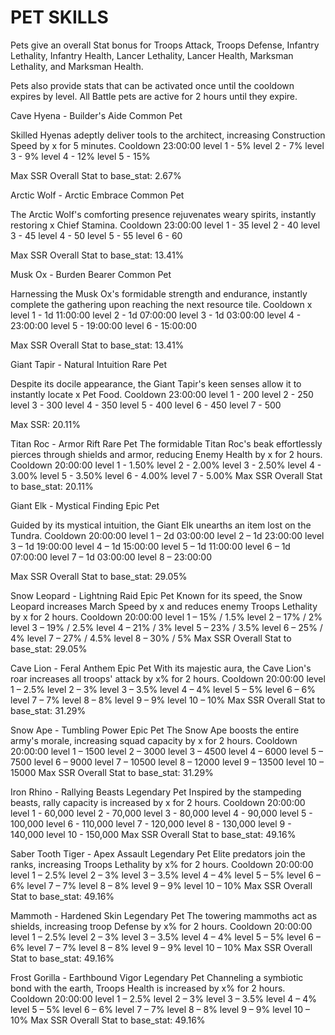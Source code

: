# PET SKILLS

Pets give an overall Stat bonus for Troops Attack, Troops Defense, Infantry Lethality, Infantry Health, Lancer Lethality, Lancer Health, Marksman Lethality, and Marksman Health.

Pets also provide stats that can be activated once until the cooldown expires by level. All Battle pets are active for 2 hours until they expire.

Cave Hyena - Builder's Aide
Common Pet
<!-- Not applied to Stats -->
Skilled Hyenas adeptly deliver tools to the architect, increasing Construction Speed by x for 5 minutes.
Cooldown 23:00:00
level 1 - 5%
level 2 - 7%
level 3 - 9%
level 4 - 12%
level 5 - 15%
<!-- Applies base stats -->
Max SSR Overall Stat to base_stat: 2.67%

Arctic Wolf - Arctic Embrace
Common Pet
<!-- Not applied to Stats -->
The Arctic Wolf's comforting presence rejuvenates weary spirits, instantly restoring x Chief Stamina.
Cooldown 23:00:00
level 1 - 35
level 2 - 40
level 3 - 45
level 4 - 50
level 5 - 55
level 6 - 60
<!-- Applies base stats -->
Max SSR Overall Stat to base_stat: 13.41%

Musk Ox - Burden Bearer
Common Pet
<!-- Not applied to Stats -->
Harnessing the Musk Ox's formidable strength and endurance, instantly complete the gathering upon reaching the next resource tile.
Cooldown x
level 1 - 1d 11:00:00
level 2 - 1d 07:00:00
level 3 - 1d 03:00:00
level 4 - 23:00:00
level 5 - 19:00:00
level 6 - 15:00:00
<!-- Applies base stats -->
Max SSR Overall Stat to base_stat: 13.41%

Giant Tapir - Natural Intuition
Rare Pet
<!-- Not applied to Stats -->
Despite its docile appearance, the Giant Tapir's keen senses allow it to instantly locate x Pet Food.
Cooldown 23:00:00
level 1 - 200
level 2 - 250
level 3 - 300
level 4 - 350
level 5 - 400
level 6 - 450
level 7 - 500
<!-- Applies base stats -->
Max SSR: 20.11%

Titan Roc - Armor Rift
Rare Pet
The formidable Titan Roc's beak effortlessly pierces through shields and armor, reducing Enemy Health by x for 2 hours.
Cooldown 20:00:00
level 1 - 1.50%
level 2 - 2.00%
level 3 - 2.50%
level 4 - 3.00%
level 5 - 3.50%
level 6 - 4.00%
level 7 - 5.00%
Max SSR Overall Stat to base_stat: 20.11%

Giant Elk - Mystical Finding
Epic Pet
<!-- Not applied to Stats -->
Guided by its mystical intuition, the Giant Elk unearths an item lost on the Tundra.
Cooldown 20:00:00
level 1 – 2d 03:00:00
level 2 – 1d 23:00:00
level 3 – 1d 19:00:00
level 4 – 1d 15:00:00
level 5 – 1d 11:00:00
level 6 – 1d 07:00:00
level 7 – 1d 03:00:00
level 8 – 23:00:00
<!-- Applies base stats -->
Max SSR Overall Stat to base_stat: 29.05%

Snow Leopard - Lightning Raid
Epic Pet
Known for its speed, the Snow Leopard increases March Speed by x and reduces enemy Troops Lethality by x for 2 hours.
Cooldown 20:00:00
level 1 – 15% / 1.5%
level 2 – 17% / 2%
level 3 – 19% / 2.5%
level 4 – 21% / 3%
level 5 – 23% / 3.5%
level 6 – 25% / 4%
level 7 – 27% / 4.5%
level 8 – 30% / 5%
Max SSR Overall Stat to base_stat: 29.05%

Cave Lion - Feral Anthem
Epic Pet
With its majestic aura, the Cave Lion's roar increases all troops' attack by x% for 2 hours.
Cooldown 20:00:00
level 1 – 2.5%
level 2 – 3%
level 3 – 3.5%
level 4 – 4%
level 5 – 5%
level 6 – 6%
level 7 – 7%
level 8 – 8%
level 9 – 9%
level 10 – 10%
Max SSR Overall Stat to base_stat: 31.29%

Snow Ape - Tumbling Power
Epic Pet
The Snow Ape boosts the entire army's morale, increasing squad capacity by x for 2 hours.
Cooldown 20:00:00
level 1 – 1500
level 2 – 3000
level 3 – 4500
level 4 – 6000
level 5 – 7500
level 6 – 9000
level 7 – 10500
level 8 – 12000
level 9 – 13500
level 10 – 15000
Max SSR Overall Stat to base_stat: 31.29%

Iron Rhino - Rallying Beasts
Legendary Pet
Inspired by the stampeding beasts, rally capacity is increased by x for 2 hours.
Cooldown 20:00:00
level 1 - 60,000
level 2 - 70,000
level 3 - 80,000
level 4 - 90,000
level 5 - 100,000
level 6 - 110,000
level 7 - 120,000
level 8 - 130,000
level 9 - 140,000
level 10 - 150,000
Max SSR Overall Stat to base_stat: 49.16%

Saber Tooth Tiger - Apex Assault
Legendary Pet
Elite predators join the ranks, increasing Troops Lethality by x% for 2 hours.
Cooldown 20:00:00
level 1 – 2.5%
level 2 – 3%
level 3 – 3.5%
level 4 – 4%
level 5 – 5%
level 6 – 6%
level 7 – 7%
level 8 – 8%
level 9 – 9%
level 10 – 10%
Max SSR Overall Stat to base_stat: 49.16%

Mammoth - Hardened Skin
Legendary Pet
The towering mammoths act as shields, increasing troop Defense by x% for 2 hours.
Cooldown 20:00:00
level 1 – 2.5%
level 2 – 3%
level 3 – 3.5%
level 4 – 4%
level 5 – 5%
level 6 – 6%
level 7 – 7%
level 8 – 8%
level 9 – 9%
level 10 – 10%
Max SSR Overall Stat to base_stat: 49.16%

Frost Gorilla - Earthbound Vigor
Legendary Pet
Channeling a symbiotic bond with the earth, Troops Health is increased by x% for 2 hours.
Cooldown 20:00:00
level 1 – 2.5%
level 2 – 3%
level 3 – 3.5%
level 4 – 4%
level 5 – 5%
level 6 – 6%
level 7 – 7%
level 8 – 8%
level 9 – 9%
level 10 – 10%
Max SSR Overall Stat to base_stat: 49.16%